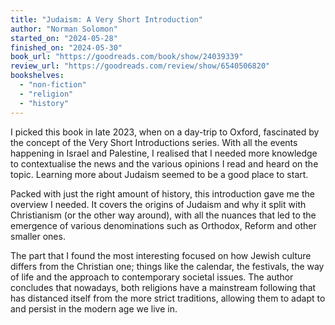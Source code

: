 ```yaml
---
title: "Judaism: A Very Short Introduction"
author: "Norman Solomon"
started_on: "2024-05-28"
finished_on: "2024-05-30"
book_url: "https://goodreads.com/book/show/24039339"
review_url: "https://goodreads.com/review/show/6540506820"
bookshelves:
  - "non-fiction"
  - "religion"
  - "history"
---
```


I picked this book in late 2023, when on a day-trip to Oxford, fascinated by the concept of the
Very Short Introductions series. With all the events happening in Israel and Palestine, I realised
that I needed more knowledge to contextualise the news and the various opinions I read and heard on
the topic. Learning more about Judaism seemed to be a good place to start.

Packed with just the right amount of history, this introduction gave me the overview I needed. It
covers the origins of Judaism and why it split with Christianism (or the other way around), with all
the nuances that led to the emergence of various denominations such as Orthodox, Reform and other
smaller ones.

The part that I found the most interesting focused on how Jewish culture differs from the Christian
one; things like the calendar, the festivals, the way of life and the approach to contemporary
societal issues. The author concludes that nowadays, both religions have a mainstream following that
has distanced itself from the more strict traditions, allowing them to adapt to and persist in the
modern age we live in.
